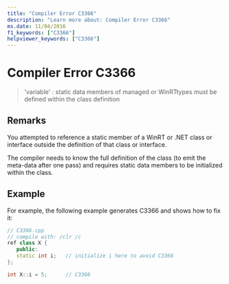 ```yaml
---
title: "Compiler Error C3366"
description: "Learn more about: Compiler Error C3366"
ms.date: 11/04/2016
f1_keywords: ["C3366"]
helpviewer_keywords: ["C3366"]
---
```

# Compiler Error C3366

> 'variable' : static data members of managed or WinRTtypes must be defined within the class definition

## Remarks

You attempted to reference a static member of a WinRT or .NET class or interface outside the definition of that class or interface.

The compiler needs to know the full definition of the class (to emit the meta-data after one pass) and requires static data members to be initialized within the class.

## Example

For example, the following example generates C3366 and shows how to fix it:

```cpp
// C3366.cpp
// compile with: /clr /c
ref class X {
   public:
   static int i;   // initialize i here to avoid C3366
};

int X::i = 5;      // C3366
```
